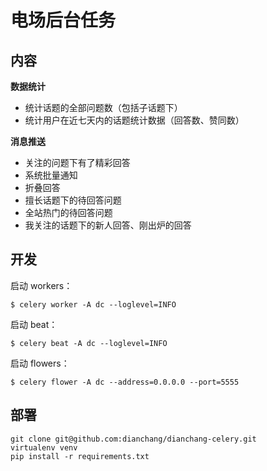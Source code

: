 # 电场后台任务

## 内容

**数据统计**

* 统计话题的全部问题数（包括子话题下）
* 统计用户在近七天内的话题统计数据（回答数、赞同数）

**消息推送**

* 关注的问题下有了精彩回答
* 系统批量通知
* 折叠回答
* 擅长话题下的待回答问题
* 全站热门的待回答问题
* 我关注的话题下的新人回答、刚出炉的回答

## 开发

启动 workers：

```
$ celery worker -A dc --loglevel=INFO
```

启动 beat：

```
$ celery beat -A dc --loglevel=INFO
```

启动 flowers：

```
$ celery flower -A dc --address=0.0.0.0 --port=5555
```

## 部署

```
git clone git@github.com:dianchang/dianchang-celery.git
virtualenv venv
pip install -r requirements.txt
```
